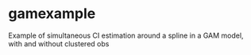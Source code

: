 # gamexample
Example of simultaneous CI estimation around a spline in a GAM model, with and without clustered obs
